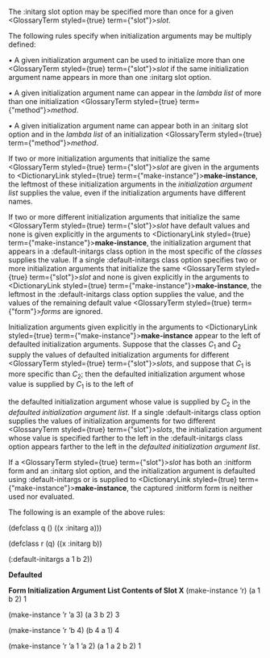  



The :initarg slot option may be specified more than once for a given <GlossaryTerm styled={true} term={"slot"}><i>slot</i></GlossaryTerm>. 



The following rules specify when initialization arguments may be multiply defined: 



*•* A given initialization argument can be used to initialize more than one <GlossaryTerm styled={true} term={"slot"}><i>slot</i></GlossaryTerm> if the same initialization argument name appears in more than one :initarg slot option. 



*•* A given initialization argument name can appear in the *lambda list* of more than one initialization <GlossaryTerm styled={true} term={"method"}><i>method</i></GlossaryTerm>. 







 



 



*•* A given initialization argument name can appear both in an :initarg slot option and in the *lambda list* of an initialization <GlossaryTerm styled={true} term={"method"}><i>method</i></GlossaryTerm>. 



If two or more initialization arguments that initialize the same <GlossaryTerm styled={true} term={"slot"}><i>slot</i></GlossaryTerm> are given in the arguments to <DictionaryLink styled={true} term={"make-instance"}><b>make-instance</b></DictionaryLink>, the leftmost of these initialization arguments in the *initialization argument list* supplies the value, even if the initialization arguments have different names. 



If two or more different initialization arguments that initialize the same <GlossaryTerm styled={true} term={"slot"}><i>slot</i></GlossaryTerm> have default values and none is given explicitly in the arguments to <DictionaryLink styled={true} term={"make-instance"}><b>make-instance</b></DictionaryLink>, the initialization argument that appears in a :default-initargs class option in the most specific of the *classes* supplies the value. If a single :default-initargs class option specifies two or more initialization arguments that initialize the same <GlossaryTerm styled={true} term={"slot"}><i>slot</i></GlossaryTerm> and none is given explicitly in the arguments to <DictionaryLink styled={true} term={"make-instance"}><b>make-instance</b></DictionaryLink>, the leftmost in the :default-initargs class option supplies the value, and the values of the remaining default value <GlossaryTerm styled={true} term={"form"}><i>forms</i></GlossaryTerm> are ignored. 



Initialization arguments given explicitly in the arguments to <DictionaryLink styled={true} term={"make-instance"}><b>make-instance</b></DictionaryLink> appear to the left of defaulted initialization arguments. Suppose that the classes *C*<sub>1</sub> and *C*<sub>2</sub> supply the values of defaulted initialization arguments for different <GlossaryTerm styled={true} term={"slot"}><i>slots</i></GlossaryTerm>, and suppose that *C*<sub>1</sub> is more specific than *C*<sub>2</sub>; then the defaulted initialization argument whose value is supplied by *C*<sub>1</sub> is to the left of 



the defaulted initialization argument whose value is supplied by *C*<sub>2</sub> in the *defaulted initialization argument list*. If a single :default-initargs class option supplies the values of initialization arguments for two different <GlossaryTerm styled={true} term={"slot"}><i>slots</i></GlossaryTerm>, the initialization argument whose value is specified farther to the left in the :default-initargs class option appears farther to the left in the *defaulted initialization argument list*. 



If a <GlossaryTerm styled={true} term={"slot"}><i>slot</i></GlossaryTerm> has both an :initform form and an :initarg slot option, and the initialization argument is defaulted using :default-initargs or is supplied to <DictionaryLink styled={true} term={"make-instance"}><b>make-instance</b></DictionaryLink>, the captured :initform form is neither used nor evaluated. 



The following is an example of the above rules: 



(defclass q () ((x :initarg a))) 



(defclass r (q) ((x :initarg b)) 



(:default-initargs a 1 b 2)) 



**Defaulted** 



**Form Initialization Argument List Contents of Slot X** (make-instance ’r) (a 1 b 2) 1 



(make-instance ’r ’a 3) (a 3 b 2) 3 



(make-instance ’r ’b 4) (b 4 a 1) 4 



(make-instance ’r ’a 1 ’a 2) (a 1 a 2 b 2) 1 







 



 



